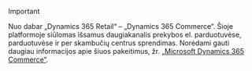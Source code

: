 > [!IMPORTANT]
> Nuo dabar „Dynamics 365 Retail“ – „Dynamics 365 Commerce“. Šioje platformoje siūlomas išsamus daugiakanalis prekybos el. parduotuvėse, parduotuvėse ir per skambučių centrus sprendimas. Norėdami gauti daugiau informacijos apie šiuos pakeitimus, žr. [„Microsoft Dynamics 365 Commerce“](https://dynamics.microsoft.com/en-us/commerce/overview/).
